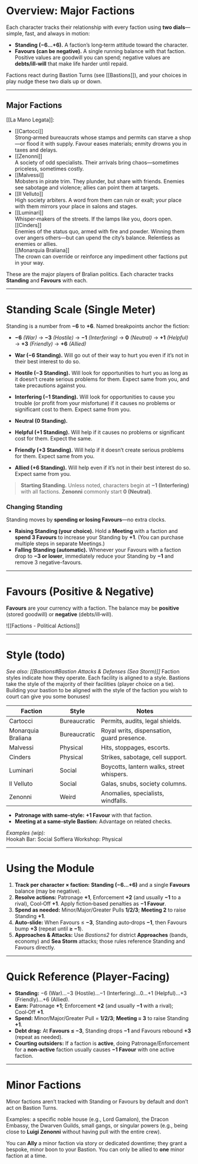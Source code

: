 # Overview: Major Factions
Each character tracks their relationship with every faction using **two dials**—simple, fast, and always in motion:

- **Standing (−6…+6).** A faction’s long‑term attitude toward the character.
- **Favours (can be negative).** A single running balance with that faction. Positive values are goodwill you can spend; negative values are **debts/ill‑will** that make life harder until repaid.

Factions react during Bastion Turns (see [[Bastions]]), and your choices in play nudge these two dials up or down.

---

## Major Factions

[[La Mano Legata]]:
- [[Cartocci]]  
    Strong‑armed bureaucrats whose stamps and permits can starve a shop—or flood it with supply. Favour eases materials; enmity drowns you in taxes and delays.
- [[Zenonni]]  
    A society of odd specialists. Their arrivals bring chaos—sometimes priceless, sometimes costly.
- [[Malvessi]]  
    Mobsters in pirate trim. They plunder, but share with friends. Enemies see sabotage and violence; allies can point them at targets.
- [[Il Velluto]]  
    High society arbiters. A word from them can ruin or exalt; your place with them mirrors your place in salons and stages.    
- [[Luminari]]  
    Whisper‑makers of the streets. If the lamps like you, doors open.  
[[Cinders]]  
    Enemies of the status quo, armed with fire and powder. Winning them over angers others—but can upend the city’s balance. Relentless as enemies or allies.  
[[Monarquia Braliana]]  
    The crown can override or reinforce any impediment other factions put in your way.


These are the major players of Bralian politics. Each character tracks **Standing** and **Favours** with each.

---

# Standing Scale (Single Meter)
Standing is a number from **−6** to **+6**. Named breakpoints anchor the fiction:

- **−6** _(War)_ → **−3** _(Hostile)_ → **−1** _(Interfering)_ → **0** _(Neutral)_ → **+1** _(Helpful)_ → **+3** _(Friendly)_ → **+6** _(Allied)_

- **War (−6 Standing).** Will go out of their way to hurt you even if it’s not in their best interest to do so. 
- **Hostile (−3 Standing).** Will look for opportunities to hurt you as long as it doesn’t create serious problems for them. Expect same from you, and take precautions against you.
- **Interfering (−1 Standing).** Will look for opportunities to cause you trouble (or profit from your misfortune) if it causes no problems or significant cost to them. Expect same from you.
- **Neutral (0 Standing).**
- **Helpful (+1 Standing).** Will help if it causes no problems or significant cost for them. Expect the same.
- **Friendly (+3 Standing).** Will help if it doesn’t create serious problems for them. Expect same from you.
- **Allied (+6 Standing).** Will help even if it’s not in their best interest do so. Expect same from you.

> **Starting Standing.** Unless noted, characters begin at **−1 (Interfering)** with all factions. **Zenonni** commonly start **0 (Neutral)**.

### Changing Standing
Standing moves by **spending or losing Favours**—no extra clocks.

- **Raising Standing (your choice).** Hold a **Meeting** with a faction and **spend 3 Favours** to increase your Standing by **+1**. (You can purchase multiple steps in separate Meetings.)
- **Falling Standing (automatic).** Whenever your Favours with a faction drop to **−3 or lower**, immediately reduce your Standing by **−1** and remove 3 negative-favours.


---

# Favours (Positive & Negative)
**Favours** are your currency with a faction. The balance may be **positive** (stored goodwill) or **negative** (debts/ill‑will).

![[Factions - Political Actions]]


---

# Style (todo)
*See also: [[Bastions#Bastion Attacks & Defenses (Sea Storm)]]*
Faction styles indicate how they operate. 
Each facility is aligned to a style. Bastions take the style of the majority of their facilities (player choice on a tie). Building your bastion to be aligned with the style of the faction you wish to court can give you some bonuses!

| Faction                                         | Style        | Notes                                      |
| ----------------------------------------------- | ------------ | ------------------------------------------ |
| Cartocci                                        | Bureaucratic | Permits, audits, legal shields.            |
| Monarquia Braliana                              | Bureaucratic | Royal writs, dispensation, guard presence. |
| Malvessi                                        | Physical     | Hits, stoppages, escorts.                  |
| Cinders                                         | Physical     | Strikes, sabotage, cell support.           |
| Luminari                                        | Social       | Boycotts, lantern walks, street whispers.  |
| Il Velluto                                      | Social       | Galas, snubs, society columns.             |
| Zenonni                                         | Weird        | Anomalies, specialists, windfalls.         |
- **Patronage with same-style:** **+1 Favour** with that faction.
- **Meeting at a same-style Bastion:** Advantage on related checks.

_Examples (wip):_  
Hookah Bar: Social
Soffiera Workshop: Physical

---

# Using the Module
1. **Track per character × faction:** **Standing (−6…+6)** and a single **Favours** balance (may be negative).
2. **Resolve actions:** Patronage **+1**, Enforcement **+2** (and usually **−1** to a rival), Cool‑Off **+1**. Apply fiction‑based penalties as **−1 Favour**.
3. **Spend as needed:** Minor/Major/Greater Pulls **1/2/3**; **Meeting 2** to raise Standing **+1**.
4. **Auto‑slide:** When Favours ≤ **−3**, Standing auto‑drops **−1**, then Favours bump **+3** (repeat until **≥ −1**).
5. **Approaches & Attacks:** Use _Bastions2_ for district **Approaches** (bands, economy) and **Sea Storm** attacks; those rules reference Standing and Favours directly.

---

# Quick Reference (Player‑Facing)
- **Standing:** −6 (War)…−3 (Hostile)…−1 (Interfering)…0…+1 (Helpful)…+3 (Friendly)…+6 (Allied).
- **Earn:** Patronage **+1**; Enforcement **+2** (and usually **−1** with a rival); Cool‑Off **+1**.
- **Spend:** Minor/Major/Greater Pull = **1/2/3**; **Meeting = 3** to raise Standing **+1**.
- **Debt drag:** At **Favours ≤ −3**, Standing drops **−1** and Favours rebound **+3** (repeat as needed).
- **Courting outsiders:** If a faction is **active**, doing Patronage/Enforcement for a **non‑active** faction usually causes **−1 Favour** with one active faction.    

---

# Minor Factions
Minor factions aren’t tracked with Standing or Favours by default and don’t act on Bastion Turns.

Examples: a specific noble house (e.g., Lord Gamalon), the Dracon Embassy, the Dwarven Guilds, small gangs, or singular powers (e.g., being close to **Luigi Zenonni** without having pull with the entire crew).

You can **Ally** a minor faction via story or dedicated downtime; they grant a bespoke, minor boon to your Bastion. You can only be allied to **one** minor faction at a time.

